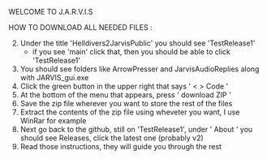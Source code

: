 WELCOME TO J.A.R.V.I.S

HOW TO DOWNLOAD ALL NEEDED FILES :

2. Under the title 'Helldivers2JarvisPublic' you should see 'TestRelease1'
    - if you see 'main' click that, then you should be able to click 'TestRelease1'
3. You should see folders like ArrowPresser and JarvisAudioReplies along with JARVIS_gui.exe
4. Click the green button in the upper right that says ' < > Code '
5. At the bottom of the menu that appears, press ' download ZIP '
6. Save the zip file wherever you want to store the rest of the files
7. Extract the contents of the zip file using wheveter you want, I use WinRar for example
7. Next go back to the github, still on 'TestRelease1', under ' About ' you should see Releases, click the latest one (probably v2) 
8. Read those instructions, they will guide you through the rest
